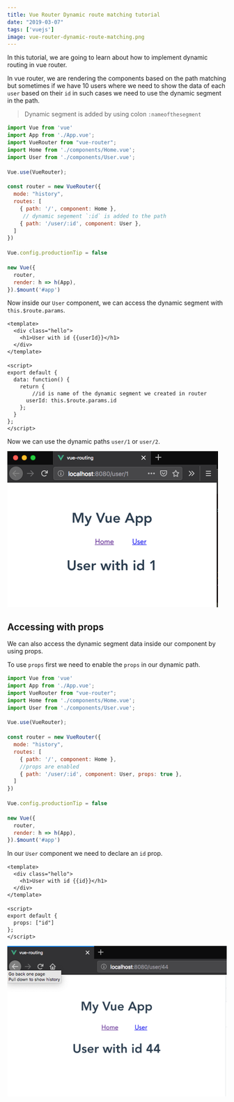 ```yaml
---
title: Vue Router Dynamic route matching tutorial
date: "2019-03-07"
tags: ['vuejs']
image: vue-router-dynamic-route-matching.png
---
```


In this tutorial, we are going to learn about how to implement dynamic routing in vue router.


In vue router, we are rendering the components based on the path matching but sometimes if we have
10 users where we need to show the data of each `user` based on their `id` in such cases we need to use the dynamic segment in the path.

>Dynamic segment is added by using colon `:nameofthesegment`

```js{13-14}:title=main.js
import Vue from 'vue'
import App from './App.vue';
import VueRouter from "vue-router";
import Home from './components/Home.vue';
import User from './components/User.vue';

Vue.use(VueRouter);

const router = new VueRouter({
  mode: "history",
  routes: [
    { path: '/', component: Home },
     // dynamic segement `:id` is added to the path
    { path: '/user/:id', component: User },
  ]
})

Vue.config.productionTip = false

new Vue({
  router,
  render: h => h(App),
}).$mount('#app')
```

Now inside our `User` component, we can access the dynamic segment with `this.$route.params`.

```html{3,12}:title=User.vue
<template>
  <div class="hello">
    <h1>User with id {{userId}}</h1>
  </div>
</template>

<script>
export default {
  data: function() {
    return {
        //id is name of the dynamic segment we created in router
      userId: this.$route.params.id
    };
  }
};
</script>
```

Now we can use the dynamic paths `user/1` or `user/2`.

![vue-url-params.png](vue-url-params.png)


## Accessing with props

We can also access the dynamic segment data inside our component by using props.

To use `props` first we need to enable the `props` in our dynamic path.

```js{13-14}:title=main.js
import Vue from 'vue'
import App from './App.vue';
import VueRouter from "vue-router";
import Home from './components/Home.vue';
import User from './components/User.vue';

Vue.use(VueRouter);

const router = new VueRouter({
  mode: "history",
  routes: [
    { path: '/', component: Home },
    //props are enabled
    { path: '/user/:id', component: User, props: true },
  ]
})

Vue.config.productionTip = false

new Vue({
  router,
  render: h => h(App),
}).$mount('#app')
```

In our `User` component we need to declare an `id` prop.

```html{3,9}:title=User.vue
<template>
  <div class="hello">
    <h1>User with id {{id}}</h1>
  </div>
</template>

<script>
export default {
  props: ["id"]
};
</script>
```

![vue-route-url-props](vue-route-url-props.png)